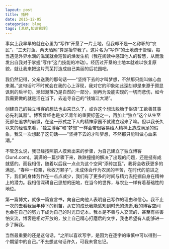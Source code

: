 ```yaml
---
layout: post
title: 播种
date: 2015-12-05
categories: blog
tags: [总结,知识管理]
---
```

事实上我早早的就在心里为“写作”开垦了一片土地，但我却不是一名称职的“农民”，“三天打鱼、两天晒网”算是抬举我了。这片名为“写作”的土地疏于管理，每当遇见外界水滴的滋润就会短暂的焕发生机（我在阅读中感知他人的智慧，从而激发出自我对于掌握“写作”这门技能的冲动）。经历过开垦的土地本就难以恢复原貌，就让我来把这片荒芜打造成自己美丽的后花园吧。

我仍然记得，父亲送我的那句话——“坚持下去的才叫梦想，不然那只能叫做心血来潮。”这句话时不时就会在我的心上浮现，我对它的印象如此深刻却是来源于颇显讽刺的后半句。潮起潮落乃是自然的一部分，别再为没能实现的一切而悲伤，如今我需要做的就是活在当下，去追寻自己的“钱塘江大潮”。

创建自己的独立博客的想法也由来已久了，或许这个想法脱胎于俗语“工欲善其事必先利其器”。博客曾经也是文艺青年的重要标签之一，再加上“独立”这个从生至死都在追求的前缀，在这一形式之下人的精神家园不就建立起来了嘛。但以我长久以来的经验来看，“独立博客”和“梦想”一样会带很容易给人精神上造成满足的假象，我又一次想起了这句话——“坚持下去的才叫梦想，不然那只能叫做心血来潮。”

不管怎么说，我已经按照前人摸索出来的步骤，为自己建立了独立博客(3un4.com)。满满的一篇步骤下来，跌跌撞撞的解决了出现的问题，还是挺有成就感的。而我相信，随着以后我一点点为这个空间“添砖加瓦”，我将会收获更多的满足。“春种一粒粟，秋收万颗子”，未成体会作为农民的辛苦，在时代的前进之下，我们的身体劳作在一点点减少，我们有了更多的时间与精力去挖掘自身在精神上的潜力。我相信深耕自己思想的田地，在当今的世界，与农业一样有着基础性的地位。

第一篇博文，就像一篇宣言书，向自己向他人表明自己写作的理由和信心。我不止一次的去看我当年种下的树苗，从它的成长我能感知到时光的流逝,我的博客空间也会在自己的努力下成为自己的时光日记本。我本是不善与人交流的，甚至有些害怕交流，博客是相对开放的，放上自己精心打磨后的文字，我也希望有人能够进一步了解我。

当然最重要的还是这句话，“之所以喜欢写字，是因为在逐字的审慎中可以得到一个期望中的自己。”不去想这句话许久，可我未曾忘记。
